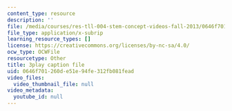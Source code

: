 ```yaml
---
content_type: resource
description: ''
file: /media/courses/res-tll-004-stem-concept-videos-fall-2013/0646f701260de51e94fe312fb081fead_ND89SWpkWgw.srt
file_type: application/x-subrip
learning_resource_types: []
license: https://creativecommons.org/licenses/by-nc-sa/4.0/
ocw_type: OCWFile
resourcetype: Other
title: 3play caption file
uid: 0646f701-260d-e51e-94fe-312fb081fead
video_files:
  video_thumbnail_file: null
video_metadata:
  youtube_id: null
---
```

